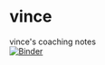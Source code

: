# vince
vince's coaching notes<br>
[![Binder](https://mybinder.org/badge_logo.svg)](https://mybinder.org/v2/gh/MrRamoun/vince/master)
